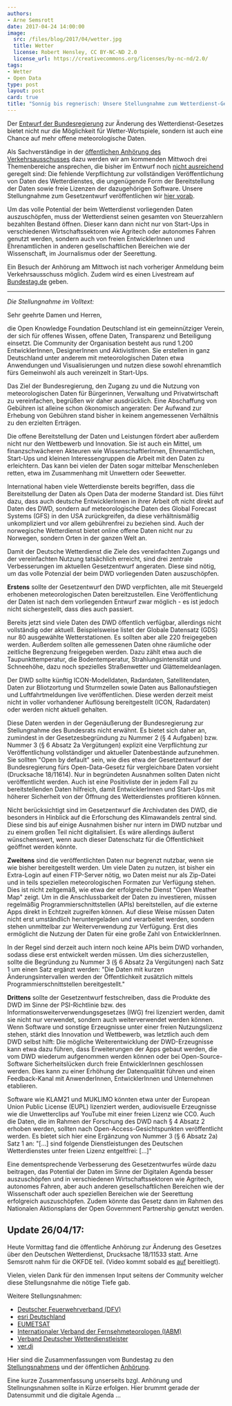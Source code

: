```yaml
---
authors:
- Arne Semsrott
date: 2017-04-24 14:00:00
image:
  src: /files/blog/2017/04/wetter.jpg
  title: Wetter
  license: Robert Hensley, CC BY-NC-ND 2.0
  license_url: https://creativecommons.org/licenses/by-nc-nd/2.0/
tags:
- Wetter
- Open Data
type: post
layout: post
card: true
title: "Sonnig bis regnerisch: Unsere Stellungnahme zum Wetterdienst-Gesetz"
---
```


Der [Entwurf der Bundesregierung](https://dip21.bundestag.de/dip21/btd/18/115/1811533.pdf) zur Änderung des Wetterdienst-Gesetzes bietet nicht nur die Möglichkeit für Wetter-Wortspiele, sondern ist auch eine Chance auf mehr offene meteorologische Daten. 

Als Sachverständige in der [öffentlichen Anhörung des Verkehrsausschusses](https://www.bundestag.de/ausschuesse18/a15/-/494448) dazu werden wir am kommenden Mittwoch drei Themenbereiche ansprechen, die bisher im Entwurf noch [nicht ausreichend](https://netzpolitik.org/2017/nebelkerze-aus-verkehrsministerium-gesetzenwurf-sieht-doch-keine-oeffnung-neuer-wetterdaten-vor/) geregelt sind: Die fehlende Verpflichtung zur vollständigen Veröffentlichung von Daten des Wetterdienstes, die ungenügende Form der Bereitstellung der Daten sowie freie Lizenzen der dazugehörigen Software. Unsere Stellungnahme zum Gesetzentwurf veröffentlichen wir [hier vorab](/files/blog/2017/04/wetter-stellungnahme.pdf).

Um das volle Potential der beim Wetterdienst vorliegenden Daten auszuschöpfen, muss der Wetterdienst seinen gesamten von Steuerzahlern bezahlten Bestand öffnen. Dieser kann dann nicht nur von Start-Ups in verschiedenen Wirtschaftssektoren wie Agritech oder autonomes Fahren genutzt werden, sondern auch von freien EntwicklerInnen und Ehrenamtlichen in anderen gesellschaftlichen Bereichen wie der Wissenschaft, im Journalismus oder der Seerettung. 

Ein Besuch der Anhörung am Mittwoch ist nach vorheriger Anmeldung beim Verkehrsausschuss möglich. Zudem wird es einen Livestream auf [Bundestag.de](https://www.bundestag.de/) geben.

---
*Die Stellungnahme im Volltext:*

Sehr geehrte Damen und Herren,
 
die Open Knowledge Foundation Deutschland ist ein gemeinnütziger Verein, der sich für offenes Wissen, offene Daten, Transparenz und Beteiligung einsetzt. Die Community der Organisation besteht aus rund 1.200 EntwicklerInnen, DesignerInnen und AktivistInnen. Sie erstellen in ganz Deutschland unter anderem mit meteorologischen Daten etwa Anwendungen und Visualisierungen und nutzen diese sowohl ehrenamtlich fürs Gemeinwohl als auch vereinzelt in Start-Ups.

Das Ziel der Bundesregierung, den Zugang zu und die Nutzung von meteorologischen Daten für Bürgerinnen, Verwaltung und Privatwirtschaft zu vereinfachen, begrüßen wir daher ausdrücklich. Eine Abschaffung von Gebühren ist alleine schon ökonomisch angeraten: Der Aufwand zur Erhebung von Gebühren stand bisher in keinem angemessenen Verhältnis zu den erzielten Erträgen.

Die offene Bereitstellung der Daten und Leistungen fördert aber außerdem nicht nur den Wettbewerb und Innovation. Sie ist auch ein Mittel, um finanzschwächeren Akteuren wie WissenschaftlerInnen, Ehrenamtlichen, Start-Ups und kleinen Interessengruppen die Arbeit mit den Daten zu erleichtern. Das kann bei vielen der Daten sogar mittelbar Menschenleben retten, etwa im Zusammenhang mit Unwettern oder Seewetter.

International haben viele Wetterdienste bereits begriffen, dass die Bereitstellung der Daten als Open Data der moderne Standard ist. Dies führt dazu, dass auch deutsche EntwicklerInnen in ihrer Arbeit oft nicht direkt auf Daten des DWD, sondern auf meteorologische Daten des Global Forecast Systems (GFS) in den USA zurückgreifen, da diese verhältnismäßig unkompliziert und vor allem gebührenfrei zu beziehen sind. Auch der norwegische Wetterdienst bietet online offene Daten nicht nur zu Norwegen, sondern Orten in der ganzen Welt an.

Damit der Deutsche Wetterdienst die Ziele des vereinfachten Zugangs und der vereinfachten Nutzung tatsächlich erreicht, sind drei zentrale Verbesserungen im aktuellen Gesetzentwurf angeraten. Diese sind nötig, um das volle Potenzial der beim DWD vorliegenden Daten auszuschöpfen.

**Erstens** sollte der Gesetzentwurf den DWD verpflichten, alle mit Steuergeld erhobenen meteorologischen Daten bereitzustellen. Eine Veröffentlichung der Daten ist nach dem vorliegenden Entwurf zwar möglich - es ist jedoch nicht sichergestellt, dass dies auch passiert.

Bereits jetzt sind viele Daten des DWD öffentlich verfügbar, allerdings nicht vollständig oder aktuell. Beispielsweise listet der Globale Datensatz (GDS) nur 80 ausgewählte Wetterstationen. Es sollten aber alle 220 freigegeben werden. Außerdem sollten alle gemessenen Daten ohne räumliche oder zeitliche Begrenzung freigegeben werden. Dazu zählt etwa auch die Taupunkttemperatur, die Bodentemperatur, Strahlungsintensität und Schneehöhe, dazu noch spezielles Straßenwetter und Glättemeldeanlagen.

Der DWD sollte künftig ICON-Modelldaten, Radardaten, Satellitendaten, Daten zur Bliotzortung und Sturmzellen sowie Daten aus Ballonaufstiegen  und Luftfahrtmeldungen live veröffentlichen. Diese werden derzeit meist nicht in voller vorhandener Auflösung bereitgestellt (ICON, Radardaten) oder werden nicht aktuell gehalten.

Diese Daten werden in der Gegenäußerung der Bundesregierung zur Stellungnahme des Bundesrats nicht erwähnt. Es bietet sich daher an, zumindest in der Gesetzesbegründung zu Nummer 2 (§ 4 Aufgaben) bzw. Nummer 3 (§ 6 Absatz 2a Vergütungen) explizit eine Verpflichtung zur Veröffentlichung vollständiger und aktueller Datenbestände aufzunehmen. Sie sollten "Open by default" sein, wie dies etwa der Gesetzentwurf der Bundesregierung fürs Open-Data-Gesetz für vergleichbare Daten vorsieht (Drucksache 18/11614). Nur in begründeten Ausnahmen sollten Daten nicht veröffentlicht werden. Auch ist eine Positivliste der in jedem Fall zu bereitstellenden Daten hilfreich, damit EntwicklerInnen und Start-Ups mit höherer Sicherheit von der Öffnung des Wetterdienstes profitieren können.

Nicht berücksichtigt sind im Gesetzentwurf die Archivdaten des DWD, die besonders in Hinblick auf die Erforschung des Klimawandels zentral sind. Diese sind bis auf einige Ausnahmen bisher nur intern im DWD nutzbar und zu einem großen Teil nicht digitalisiert. Es wäre allerdings äußerst wünschenswert, wenn auch dieser Datenschatz für die Öffentlichkeit geöffnet werden könnte.

**Zweitens** sind die veröffentlichten Daten nur begrenzt nutzbar, wenn sie wie bisher bereitgestellt werden. Um viele Daten zu nutzen, ist bisher ein Extra-Login auf einen FTP-Server nötig, wo Daten meist nur als Zip-Datei und in teils speziellen meteorologischen Formaten zur Verfügung stehen. Dies ist nicht zeitgemäß, wie etwa der erfolgreiche Dienst "Open Weather Map" zeigt. Um in die Anschlussbarkeit der Daten zu investieren, müssen regelmäßig Programmierschnittstellen (APIs) bereitstellen, auf die externe Apps direkt in Echtzeit zugreifen können. Auf diese Weise müssen Daten nicht erst umständlich heruntergeladen und verarbeitet werden, sondern stehen unmittelbar zur Weiterverwendung zur Verfügung. Erst dies ermöglicht die Nutzung der Daten für eine große Zahl von EntwicklerInnen.

In der Regel sind derzeit auch intern noch keine APIs beim DWD vorhanden, sodass diese erst entwickelt werden müssen. Um dies sicherzustellen, sollte die Begründung zu Nummer 3 (§ 6 Absatz 2a Vergütungen) nach Satz 1 um einen Satz ergänzt werden: "Die Daten mit kurzen Änderungsintervallen werden der Öffentlichkeit zusätzlich mittels Programmierschnittstellen bereitgestellt."

**Drittens** sollte der Gesetzentwurf festschreiben, dass die Produkte des DWD im Sinne der PSI-Richtlinie bzw. des Informationsweiterverwendungsgesetzes (IWG) frei lizenziert werden, damit sie nicht nur verwendet, sondern auch weiterverwendet werden können. Wenn Software und sonstige Erzeugnisse unter einer freien Nutzungslizenz stehen, stärkt dies Innovation und Wettbewerb, was letztlich auch dem DWD selbst hilft: Die mögliche Weiterentwicklung der DWD-Erzeugnisse kann etwa dazu führen, dass Erweiterungen der Apps gebaut werden, die vom DWD wiederum aufgenommen werden können oder bei Open-Source-Software Sicherheitslücken durch freie EntwicklerInnen geschlossen werden. Dies kann zu einer Erhöhung der Datenqualität führen und einen Feedback-Kanal mit AnwenderInnen, EntwicklerInnen und Unternehmen etablieren.

Software wie KLAM21 und MUKLIMO könnten etwa unter der European Union Public License (EUPL) lizenziert werden, audiovisuelle Erzeugnisse wie die Unwetterclips auf YouTube mit einer freien Lizenz wie CC0. Auch die Daten, die im Rahmen der Forschung des DWD nach § 4 Absatz 2 erhoben werden, sollten nach Open-Access-Gesichtspunkten veröffentlicht werden.
Es bietet sich hier eine Ergänzung von Nummer 3 (§ 6 Absatz 2a) Satz 1 an: "[...] sind folgende Dienstleistungen des Deutschen Wetterdienstes unter freien Lizenz entgeltfrei: [...]"

<a id="Update-Stellungsnahme"></a>
Eine dementsprechende Verbesserung des Gesetzentwurfes würde dazu beitragen, das Potential der Daten im Sinne der Digitalen Agenda besser auszuschöpfen und in verschiedenen Wirtschaftssektoren wie Agritech, autonomes Fahren, aber auch anderen gesellschaftlichen Bereichen wie der Wissenschaft oder auch speziellen Bereichen wie der Seerettung erfolgreich auszuschöpfen. Zudem könnte das Gesetz dann im Rahmen des Nationalen Aktionsplans der Open Government Partnership genutzt werden.


## Update 26/04/17:

Heute Vormittag fand die öffentliche Anhörung zur Änderung des Gesetzes über den Deutschen Wetterdienst, Drucksache 18/11533 statt. 
Arne Semsrott nahm für die OKFDE teil. (Video kommt sobald es [auf](http://www.bundestag.de/mediathek) bereitliegt).

Vielen, vielen Dank für den immensen Input seitens der Community welcher diese Stellungsnahme die nötige Tiefe gab. 

Weitere Stellungsnahmen:
* [Deutscher Feuerwehrverband (DFV)](https://www.bundestag.de/blob/504010/18fa24fedb60cdc4c7c64bb344ccb33b/109_sitzung_feuerwehr-data.pdf)
* [esri Deutschland](https://www.bundestag.de/blob/504066/04caf0944c8e3d079ac6232007f0b973/109_sitzung_esri-deutschland-data.pdf)
* [EUMETSAT](https://www.bundestag.de/blob/504062/172666239f7c9f8331b3f3ba0e267fc8/109_sitzung_506-d-data.pdf)
* [Internationaler Verband der Fernsehmeteorologen (IABM)](https://www.bundestag.de/blob/504068/e9bc2c2f6b403da218b7a73511471556/109_sitzung_open-know-data.pdf)
* [Verband Deutscher Wetterdienstleister](https://www.bundestag.de/blob/503374/05761783feb011a3597a8cd91e1f721f/108_sitzung_dt--wetterdienst-data.pdf)
* [ver.di](https://www.bundestag.de/blob/504064/c2eb4344b4180f464c6f32b9ab2febf8/109_sitzung_ver-di-data.pdf)

Hier sind die Zusammenfassungen vom Bundestag zu den [Stellungsnahmens](https://www.bundestag.de/dokumente/textarchiv/2017/kw17-pa-verkehr-wetterdienst/503514) und der öffentlichen [Anhörung](https://www.bundestag.de/presse/hib/2017_04/-/504370).

Eine kurze Zusammenfassung unserseits bzgl. Anhörung und Stellnungsnahmen sollte in Kürze erfolgen.
Hier brummt gerade der Datensummit und die digitale Agenda ...

